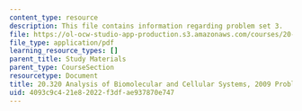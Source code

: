 ```yaml
---
content_type: resource
description: This file contains information regarding problem set 3.
file: https://ol-ocw-studio-app-production.s3.amazonaws.com/courses/20-320-analysis-of-biomolecular-and-cellular-systems-fall-2012/4093c9c421e82022f3dfae937870e747_MIT20_320F12_2009_PS3_Prob.pdf
file_type: application/pdf
learning_resource_types: []
parent_title: Study Materials
parent_type: CourseSection
resourcetype: Document
title: 20.320 Analysis of Biomolecular and Cellular Systems, 2009 Problem Set 3
uid: 4093c9c4-21e8-2022-f3df-ae937870e747
---
```

